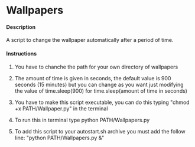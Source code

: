 # Wallpapers
#### Description
A script to change the wallpaper automatically after a period of time.  

#### Instructions
  1. You have to chanche the path for your own directory of wallpapers

  2. The amount of time is given in seconds, the default value is 900 seconds (15 minutes) but you can change as you want just modifying the value of            time.sleep(900) for time.sleep(amount of time in seconds)

  3. You have to make this script executable, you can do this typing "chmod +x PATH/Wallpaper.py" in the terminal 

  4. To run this in terminal type python PATH/Wallpapers.py

  5. To add this script to your autostart.sh archive you must add the follow line:
     "python PATH/Wallpapers.py &"
